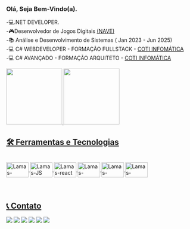 ### Olá, Seja Bem-Vindo(a). 
-💻.NET DEVELOPER.<br>
-🎮Desenvolvedor de Jogos Digitais <a href="https://oifuturo.org.br/programas/nave/">(NAVE)</a><br>
-📚 Análise e Desenvolvimento de Sistemas ( Jan 2023 - Jun 2025)<br>
-💻 C# WEBDEVELOPER - FORMAÇÃO FULLSTACK - <a href="https://www.cotiinformatica.com.br/curso/web-developer-csharp-net">COTI INFOMÁTICA</a><BR>
-💻 C# AVANÇADO - FORMAÇÃO ARQUITETO - <a href="https://www.cotiinformatica.com.br/curso/csharp-net-avancado">COTI INFOMÁTICA</a>

<div>
  <a href="https://github.com/LMXSS">
  <img height="150em" src="https://github-readme-stats.vercel.app/api?username=LMXSS&show_icons=true&theme=dark"/>
  <img height="150em" src="https://github-readme-stats.vercel.app/api/top-langs/?username=LMXSS&layout=compact&langs_count=7&theme=dark"/>
</div>

## 🛠️ Ferramentas e Tecnologias

<div style="display: inline_block"><br>
<img align="center" alt="Lamas-csharp" height="40" width="60" src="https://cdn.jsdelivr.net/gh/devicons/devicon/icons/csharp/csharp-original.svg" />
<img align="center" alt="Lamas-JS" height="40" width="60" src=!https://cdn.jsdelivr.net/gh/devicons/devicon/icons/javascript/javascript-original.svg" />
<img align="center" alt="Lamas-react" height="40" width="60" src ="https://cdn.jsdelivr.net/gh/devicons/devicon/icons/react/react-original.svg" />
<img align="center" alt="Lamas-angular" height="40" width="60" src="https://cdn.jsdelivr.net/gh/devicons/devicon/icons/angularjs/angularjs-original.svg" />
<img align="center" alt="Lamas-bootstrap" height="40" width="60" src= "https://cdn.jsdelivr.net/gh/devicons/devicon/icons/bootstrap/bootstrap-original.svg" />
<img align="center" alt="Lamas-Docker" height="40" width="60" src= "https://cdn.jsdelivr.net/gh/devicons/devicon/icons/git/git-original.svg" />
</div>

<br>
<br>

## 📞 Contato
<div> 
    <a href="https://www.linkedin.com/in/gabriel-lamas-151943149/" target="_blank">
    <img src="https://img.shields.io/badge/-LinkedIn-%230077B5?style=for-the-badge&logo=linkedin&logoColor=white" target="_blank"></a> 
    <a href="https://t.me/LMXSS" target="_blank">
    <img src="https://img.shields.io/badge/Telegram-2CA5E0?style=for-the-badge&logo=telegram&logoColor=white" target="_blank"></a> 
     <a href="https://wa.me/5521964802568" target="_blank">
    <img src="https://img.shields.io/badge/WhatsApp-25D366?style=for-the-badge&logo=whatsapp&logoColor=white" target="_blank"></a> 
    <a href="https://www.instagram.com/lamaxss/" target="_blank">
    <img src="https://img.shields.io/badge/-Instagram-%23E4405F?style=for-the-badge&logo=instagram&logoColor=white" target="_blank"></a>
    <a href = "https://twitter.com/LMXS_">
    <img src="https://img.shields.io/badge/Twitter-1DA1F2?style=for-the-badge&logo=twitter&logoColor=white" target="_blank"></a>
     <a href = "mailto:Lamas.dev@hotmail.com">
    <img src="https://img.shields.io/badge/-Gmail-%23333?style=for-the-badge&logo=gmail&logoColor=white" target="_blank"></a>
    
  </div> 
    
  <br>
